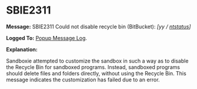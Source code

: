 # SBIE2311

**Message:** SBIE2311 Could not disable recycle bin (BitBucket): _[yy / [ntstatus](NtStatusCodes)]_

**Logged To:** [Popup Message Log](PopupMessageLog).

**Explanation:**

Sandboxie attempted to customize the sandbox in such a way as to disable the Recycle Bin for sandboxed programs. Instead, sandboxed programs should delete files and folders directly, without using the Recycle Bin. This message indicates the customization has failed due to an error.

